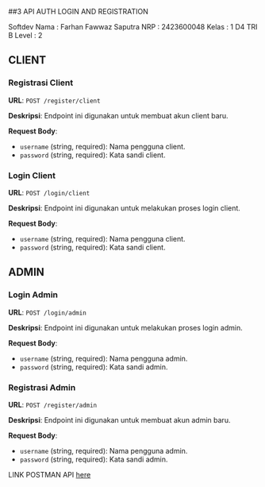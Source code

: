 ##3 API AUTH LOGIN AND REGISTRATION

Softdev
Nama : Farhan Fawwaz Saputra
NRP : 2423600048
Kelas : 1 D4 TRI B
Level : 2


## CLIENT 

### Registrasi Client

**URL**: `POST /register/client`

**Deskripsi**: Endpoint ini digunakan untuk membuat akun client baru.

**Request Body**:
- `username` (string, required): Nama pengguna client.
- `password` (string, required): Kata sandi client.

### Login Client

**URL**: `POST /login/client`

**Deskripsi**: Endpoint ini digunakan untuk melakukan proses login client.

**Request Body**:
- `username` (string, required): Nama pengguna client.
- `password` (string, required): Kata sandi client.

## ADMIN

### Login Admin

**URL**: `POST /login/admin`

**Deskripsi**: Endpoint ini digunakan untuk melakukan proses login admin.

**Request Body**:
- `username` (string, required): Nama pengguna admin.
- `password` (string, required): Kata sandi admin.  

### Registrasi Admin

**URL**: `POST /register/admin`

**Deskripsi**: Endpoint ini digunakan untuk membuat akun admin baru.

**Request Body**:
- `username` (string, required): Nama pengguna admin.
- `password` (string, required): Kata sandi admin.

LINK POSTMAN API [here]([https://www.example.com](https://documenter.getpostman.com/view/34565584/2sA3BuUoJh#337ef96b-db2b-4546-931a-1ab0153af3d2))








